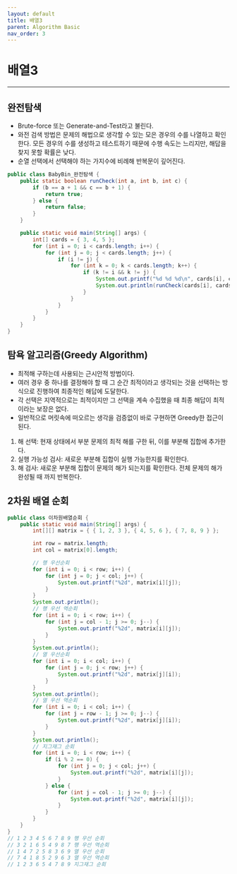 ```yaml
---
layout: default
title: 배열3
parent: Algorithm Basic
nav_order: 3
---
```


# 배열3

---

## 완전탐색

- Brute-force 또는 Generate-and-Test라고 불린다.
- 와전 검색 방법은 문제의 해법으로 생각할 수 있는 모은 경우의 수를 나열하고 확인한다. 모든 경우의 수를 생성하고 테스트하기 때문에 수행 속도는 느리지만, 해답을 찾지 못할 확률은 낮다.
- 순열 선택에서 선택해야 하는 가지수에 비례해 반복문이 깊어진다.

```java
public class BabyBin_완전탐색 {
	public static boolean runCheck(int a, int b, int c) {
		if (b == a + 1 && c == b + 1) {
			return true;
		} else {
			return false;
		}
	}

	public static void main(String[] args) {
		int[] cards = { 3, 4, 5 };
		for (int i = 0; i < cards.length; i++) {
			for (int j = 0; j < cards.length; j++) {
				if (i != j) {
					for (int k = 0; k < cards.length; k++) {
						if (k != i && k != j) {
							System.out.printf("%d %d %d\n", cards[i], cards[j], cards[k]);
							System.out.println(runCheck(cards[i], cards[j], cards[k]));
						}
					}
				}
			}
		}
	}
}
```

## 탐욕 알고리즘(Greedy Algorithm)

- 최적해 구하는데 사용되는 근시안적 방법이다.
- 여러 경우 중 하나를 결정해야 할 때 그 순간 최적이라고 생각되는 것을 선택하는 방식으로 진행하여 최종적인 해답에 도달한다.
- 각 선택은 지역적으로는 최적이지만 그 선택을 계속 수집했을 때 최종 해답이 최적이라는 보장은 없다.
- 일반적으로 머릿속에 떠오르는 생각을 검증없이 바로 구현하면 Greedy한 접근이 된다.

1. 해 선택: 현재 상태에서 부분 문제의 최적 해를 구한 뒤, 이를 부분해 집합에 추가한다.
2. 실행 가능성 검사: 새로운 부분해 집합이 실행 가능한지를 확인한다.
3. 해 검사: 새로운 부분해 집합이 문제의 해가 되는지를 확인한다. 전체 문제의 해가 완성될 때 까지 반복한다.

## 2차원 배열 순회

```java
public class 이차원배열순회 {
	public static void main(String[] args) {
		int[][] matrix = { { 1, 2, 3 }, { 4, 5, 6 }, { 7, 8, 9 } };

		int row = matrix.length;
		int col = matrix[0].length;

		// 행 우선순회
		for (int i = 0; i < row; i++) {
			for (int j = 0; j < col; j++) {
				System.out.printf("%2d", matrix[i][j]);
			}
		}
		System.out.println();
		// 행 우선 역순회
		for (int i = 0; i < row; i++) {
			for (int j = col - 1; j >= 0; j--) {
				System.out.printf("%2d", matrix[i][j]);
			}
		}
		System.out.println();
		// 열 우선순회
		for (int i = 0; i < col; i++) {
			for (int j = 0; j < row; j++) {
				System.out.printf("%2d", matrix[j][i]);
			}
		}
		System.out.println();
		// 열 우선 역순회
		for (int i = 0; i < col; i++) {
			for (int j = row - 1; j >= 0; j--) {
				System.out.printf("%2d", matrix[j][i]);
			}
		}
		System.out.println();
		// 지그재그 순회
		for (int i = 0; i < row; i++) {
			if (i % 2 == 0) {
				for (int j = 0; j < col; j++) {
					System.out.printf("%2d", matrix[i][j]);
				}
			} else {
				for (int j = col - 1; j >= 0; j--) {
					System.out.printf("%2d", matrix[i][j]);
				}
			}
		}
	}
}
// 1 2 3 4 5 6 7 8 9 행 우선 순회
// 3 2 1 6 5 4 9 8 7 행 우선 역순회
// 1 4 7 2 5 8 3 6 9 열 우선 순회
// 7 4 1 8 5 2 9 6 3 열 우선 역순회
// 1 2 3 6 5 4 7 8 9 지그재그 순회
```
